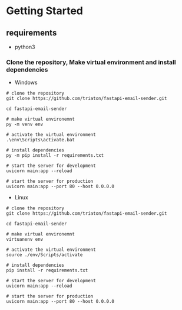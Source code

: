 # Getting Started

## requirements

* python3

### Clone the repository, Make virtual environment and install dependencies

* Windows
```
# clone the repository
git clone https://github.com/triaton/fastapi-email-sender.git

cd fastapi-email-sender

# make virtual environemnt
py -m venv env

# activate the virtual environment
.\env\Scripts\activate.bat

# install dependencies
py -m pip install -r requirements.txt

# start the server for development
uvicorn main:app --reload

# start the server for production
uvicorn main:app --port 80 --host 0.0.0.0
```

* Linux
```
# clone the repository
git clone https://github.com/triaton/fastapi-email-sender.git

cd fastapi-email-sender

# make virtual environemnt
virtuanenv env

# activate the virtual environment
source ./env/Scripts/activate

# install dependencies
pip install -r requirements.txt

# start the server for development
uvicorn main:app --reload

# start the server for production
uvicorn main:app --port 80 --host 0.0.0.0
```
